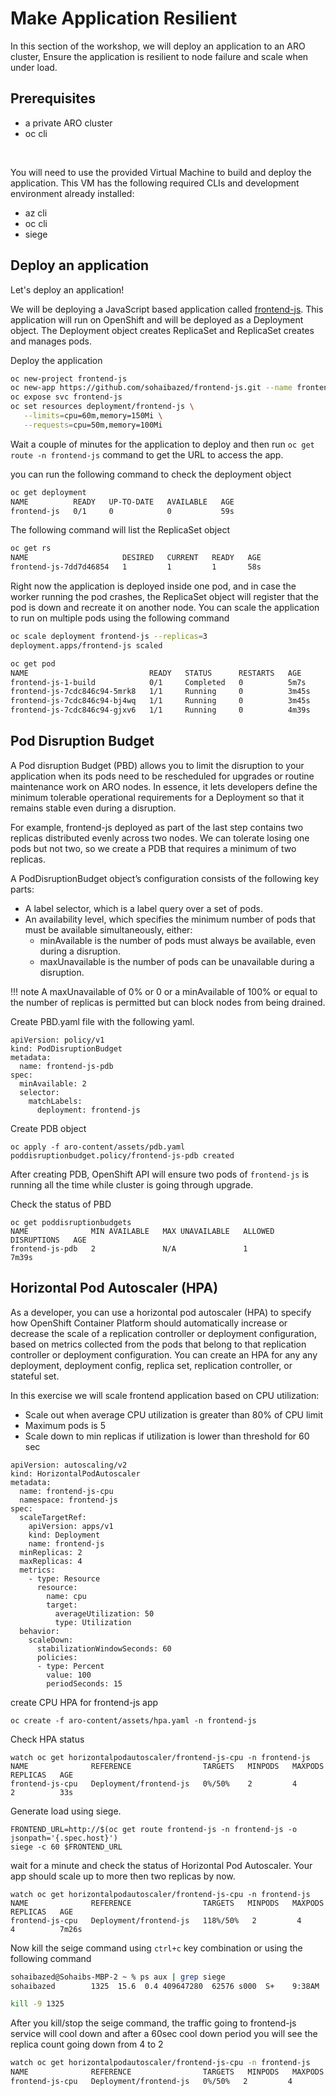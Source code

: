 # Make Application Resilient 
In this section of the workshop, we will deploy an application to an ARO cluster, Ensure the application is resilient to node failure and scale when under load.


## Prerequisites
* a private ARO cluster
* oc cli
<br>


You will need to use the provided Virtual Machine to build and deploy the application.  This VM has the following required CLIs and development environment already installed:

* az cli
* oc cli
* siege

## Deploy an application
Let's deploy an application!  

We will be deploying a JavaScript based application called [frontend-js](https://github.com/sohaibazed/frontend-js.git). This application will run on OpenShift and will be deployed as a Deployment object. The Deployment object creates ReplicaSet and ReplicaSet creates and manages pods.

Deploy the application
```bash
oc new-project frontend-js
oc new-app https://github.com/sohaibazed/frontend-js.git --name frontend-js
oc expose svc frontend-js
oc set resources deployment/frontend-js \
   --limits=cpu=60m,memory=150Mi \
   --requests=cpu=50m,memory=100Mi
```

Wait a couple of minutes for the application to deploy and then run ```oc get route -n frontend-js``` command to get the URL to access the app.

you can run the following command to check the deployment object
```bash
oc get deployment
NAME          READY   UP-TO-DATE   AVAILABLE   AGE
frontend-js   0/1     0            0           59s
```

The following command will list the ReplicaSet object
```bash
oc get rs
NAME                     DESIRED   CURRENT   READY   AGE
frontend-js-7dd7d46854   1         1         1       58s
```

Right now the application is deployed inside one pod, and in case the worker running the pod crashes, the ReplicaSet object will register that the pod is down and recreate it on another node. You can scale the application to run on multiple pods using the following command

```bash
oc scale deployment frontend-js --replicas=3
deployment.apps/frontend-js scaled

oc get pod
NAME                           READY   STATUS      RESTARTS   AGE
frontend-js-1-build            0/1     Completed   0          5m7s
frontend-js-7cdc846c94-5mrk8   1/1     Running     0          3m45s
frontend-js-7cdc846c94-bj4wq   1/1     Running     0          3m45s
frontend-js-7cdc846c94-gjxv6   1/1     Running     0          4m39s
```

## Pod Disruption Budget
A Pod disruption Budget (PBD) allows you to limit the disruption to your application when its pods need to be rescheduled for upgrades or routine maintenance work on ARO nodes. In essence, it lets developers define the minimum tolerable operational requirements for a Deployment so that it remains stable even during a disruption. 

For example, frontend-js deployed as part of the last step contains two replicas distributed evenly across two nodes. We can tolerate losing one pods but not two, so we create a PDB that requires a minimum of two replicas.

A PodDisruptionBudget object’s configuration consists of the following key parts:
* A label selector, which is a label query over a set of pods.
* An availability level, which specifies the minimum number of pods that must be available simultaneously, either:
  * minAvailable is the number of pods must always be available, even during a disruption.
  * maxUnavailable is the number of pods can be unavailable during a disruption.


!!! note
    A maxUnavailable of 0% or 0 or a minAvailable of 100% or equal to the number of replicas is permitted but can block nodes from being drained.


Create PBD.yaml file with the following yaml.
```
apiVersion: policy/v1
kind: PodDisruptionBudget
metadata:
  name: frontend-js-pdb
spec:
  minAvailable: 2
  selector:
    matchLabels:
      deployment: frontend-js
```

Create PDB object
```
oc apply -f aro-content/assets/pdb.yaml
poddisruptionbudget.policy/frontend-js-pdb created
```

After creating PDB, OpenShift API will ensure two pods of ```frontend-js``` is running all the time while cluster is going through upgrade.

Check the status of PBD
```
oc get poddisruptionbudgets
NAME              MIN AVAILABLE   MAX UNAVAILABLE   ALLOWED DISRUPTIONS   AGE
frontend-js-pdb   2               N/A               1                     7m39s

```
## Horizontal Pod Autoscaler (HPA)

As a developer, you can use a horizontal pod autoscaler (HPA) to specify how OpenShift Container Platform should automatically increase or decrease the scale of a replication controller or deployment configuration, based on metrics collected from the pods that belong to that replication controller or deployment configuration. You can create an HPA for any any deployment, deployment config, replica set, replication controller, or stateful set.

In this exercise we will scale frontend application based on CPU utilization:

* Scale out when average CPU utilization is greater than 80% of CPU limit
* Maximum pods is 5
* Scale down to min replicas if utilization is lower than threshold for 60 sec

```
apiVersion: autoscaling/v2
kind: HorizontalPodAutoscaler
metadata:
  name: frontend-js-cpu
  namespace: frontend-js
spec:
  scaleTargetRef:
    apiVersion: apps/v1
    kind: Deployment
    name: frontend-js
  minReplicas: 2
  maxReplicas: 4
  metrics:
    - type: Resource
      resource:
        name: cpu
        target:
          averageUtilization: 50
          type: Utilization
  behavior:
    scaleDown:
      stabilizationWindowSeconds: 60
      policies:
      - type: Percent
        value: 100
        periodSeconds: 15

```

create CPU HPA for frontend-js app 
```
oc create -f aro-content/assets/hpa.yaml -n frontend-js
```

Check HPA status
```
watch oc get horizontalpodautoscaler/frontend-js-cpu -n frontend-js
NAME              REFERENCE                TARGETS   MINPODS   MAXPODS   REPLICAS   AGE
frontend-js-cpu   Deployment/frontend-js   0%/50%    2         4         2          33s
```

Generate load using siege. 
```
FRONTEND_URL=http://$(oc get route frontend-js -n frontend-js -o jsonpath='{.spec.host}')
siege -c 60 $FRONTEND_URL
```

wait for a minute and check the status of Horizontal Pod Autoscaler. Your app should scale up to more then two replicas by now. 

```
watch oc get horizontalpodautoscaler/frontend-js-cpu -n frontend-js
NAME              REFERENCE                TARGETS   MINPODS   MAXPODS   REPLICAS   AGE
frontend-js-cpu   Deployment/frontend-js   118%/50%   2         4         4          7m26s
```

Now kill the seige command using ```ctrl+c``` key combination or using the following command 

```bash
sohaibazed@Sohaibs-MBP-2 ~ % ps aux | grep siege
sohaibazed        1325  15.6  0.4 409647280  62576 s000  S+    9:38AM   0:01.66 siege -c 60 google.com

kill -9 1325
```
After you kill/stop the seige command, the traffic going to frontend-js service will cool down and after a 60sec cool down period you will see the replica count going down from 4 to 2

```bash 
watch oc get horizontalpodautoscaler/frontend-js-cpu -n frontend-js
NAME              REFERENCE                TARGETS   MINPODS   MAXPODS   REPLICAS   AGE
frontend-js-cpu   Deployment/frontend-js   0%/50%   2         4         2          7m26s
```
